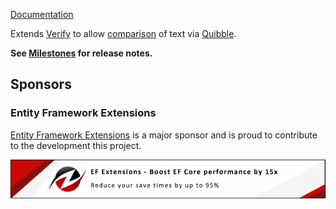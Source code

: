 [Documentation](https://github.com/VerifyTests/Verify.Quibble)

Extends [Verify](https://github.com/VerifyTests/Verify) to allow [comparison](https://github.com/VerifyTests/Verify/blob/master/docs/comparer.md) of text via [Quibble](https://github.com/nrkno/Quibble).<!-- singleLineInclude: intro. path: /docs/intro.include.md -->

**See [Milestones](https://github.com/VerifyTests/Verify.Quibble/milestones?state=closed) for release notes.**


## Sponsors


### Entity Framework Extensions<!-- include: zzz. path: /docs/zzz.include.md -->

[Entity Framework Extensions](https://entityframework-extensions.net/?utm_source=simoncropp&utm_medium=Verify.Quibble) is a major sponsor and is proud to contribute to the development this project.

[![Entity Framework Extensions](https://raw.githubusercontent.com/VerifyTests/Verify.Quibble/refs/heads/main/docs/zzz.png)](https://entityframework-extensions.net/?utm_source=simoncropp&utm_medium=Verify.Quibble)<!-- endInclude -->
